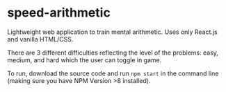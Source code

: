 # speed-arithmetic
Lightweight web application to train mental arithmetic. Uses only React.js and vanilla HTML/CSS.

There are 3 different difficulties reflecting the level of the problems: easy, medium, and hard which the user can toggle in game. 

To run, download the source code and run `npm start` in the command line (making sure you have NPM Version >8 installed). 
